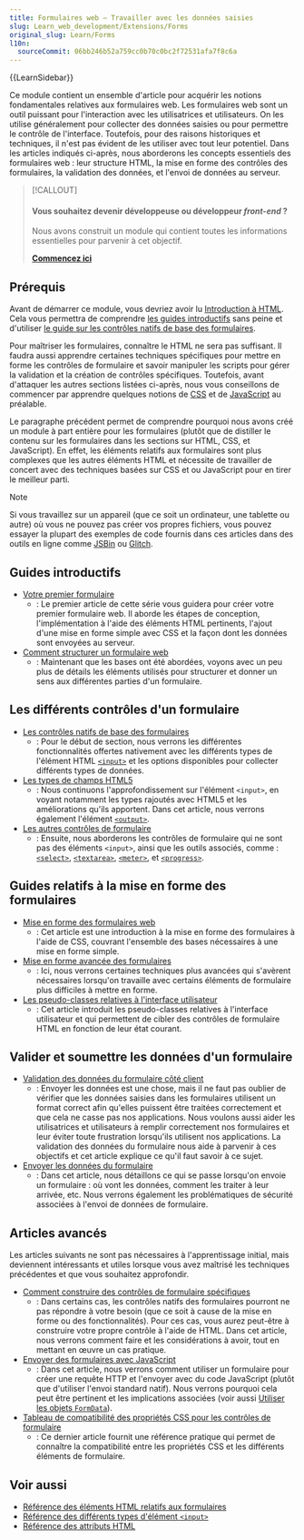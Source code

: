 ```yaml
---
title: Formulaires web — Travailler avec les données saisies
slug: Learn_web_development/Extensions/Forms
original_slug: Learn/Forms
l10n:
  sourceCommit: 06bb246b52a759cc0b70c0bc2f72531afa7f8c6a
---
```


{{LearnSidebar}}

Ce module contient un ensemble d'article pour acquérir les notions fondamentales relatives aux formulaires web. Les formulaires web sont un outil puissant pour l'interaction avec les utilisatrices et utilisateurs. On les utilise généralement pour collecter des données saisies ou pour permettre le contrôle de l'interface. Toutefois, pour des raisons historiques et techniques, il n'est pas évident de les utiliser avec tout leur potentiel. Dans les articles indiqués ci-après, nous aborderons les concepts essentiels des formulaires web&nbsp;: leur structure HTML, la mise en forme des contrôles des formulaires, la validation des données, et l'envoi de données au serveur.

> [!CALLOUT]
>
> #### Vous souhaitez devenir développeuse ou développeur <i lang="en">front-end</i>&nbsp;?
>
> Nous avons construit un module qui contient toutes les informations essentielles pour parvenir à cet objectif.
>
> [**Commencez ici**](/fr/curriculum/)

## Prérequis

Avant de démarrer ce module, vous devriez avoir lu [Introduction à HTML](/fr/docs/Learn/HTML/Introduction_to_HTML). Cela vous permettra de comprendre [les guides introductifs](#guides_introductifs) sans peine et d'utiliser [le guide sur les contrôles natifs de base des formulaires](/fr/docs/Learn/Forms/Basic_native_form_controls).

Pour maîtriser les formulaires, connaître le HTML ne sera pas suffisant. Il faudra aussi apprendre certaines techniques spécifiques pour mettre en forme les contrôles de formulaire et savoir manipuler les scripts pour gérer la validation et la création de contrôles spécifiques. Toutefois, avant d'attaquer les autres sections listées ci-après, nous vous conseillons de commencer par apprendre quelques notions de [CSS](/fr/docs/Learn/CSS) et de [JavaScript](/fr/docs/Learn/JavaScript) au préalable.

Le paragraphe précédent permet de comprendre pourquoi nous avons créé un module à part entière pour les formulaires (plutôt que de distiller le contenu sur les formulaires dans les sections sur HTML, CSS, et JavaScript). En effet, les éléments relatifs aux formulaires sont plus complexes que les autres éléments HTML et nécessite de travailler de concert avec des techniques basées sur CSS et ou JavaScript pour en tirer le meilleur parti.

> [!NOTE]
> Si vous travaillez sur un appareil (que ce soit un ordinateur, une tablette ou autre) où vous ne pouvez pas créer vos propres fichiers, vous pouvez essayer la plupart des exemples de code fournis dans ces articles dans des outils en ligne comme [JSBin](https://jsbin.com/) ou [Glitch](https://glitch.com/).

## Guides introductifs

- [Votre premier formulaire](/fr/docs/Learn/Forms/Your_first_form)
  - : Le premier article de cette série vous guidera pour créer votre premier formulaire web. Il aborde les étapes de conception, l'implémentation à l'aide des éléments HTML pertinents, l'ajout d'une mise en forme simple avec CSS et la façon dont les données sont envoyées au serveur.
- [Comment structurer un formulaire web](/fr/docs/Learn/Forms/How_to_structure_a_web_form)
  - : Maintenant que les bases ont été abordées, voyons avec un peu plus de détails les éléments utilisés pour structurer et donner un sens aux différentes parties d'un formulaire.

## Les différents contrôles d'un formulaire

- [Les contrôles natifs de base des formulaires](/fr/docs/Learn/Forms/Basic_native_form_controls)
  - : Pour le début de section, nous verrons les différentes fonctionnalités offertes nativement avec les différents types de l'élément HTML [`<input>`](/fr/docs/Web/HTML/Element/input) et les options disponibles pour collecter différents types de données.
- [Les types de champs HTML5](/fr/docs/Learn/Forms/HTML5_input_types)
  - : Nous continuons l'approfondissement sur l'élément `<input>`, en voyant notamment les types rajoutés avec HTML5 et les améliorations qu'ils apportent. Dans cet article, nous verrons également l'élément [`<output>`](/fr/docs/Web/HTML/Element/output).
- [Les autres contrôles de formulaire](/fr/docs/Learn/Forms/Other_form_controls)
  - : Ensuite, nous aborderons les contrôles de formulaire qui ne sont pas des éléments `<input>`, ainsi que les outils associés, comme&nbsp;: [`<select>`](/fr/docs/Web/HTML/Element/select), [`<textarea>`](/fr/docs/Web/HTML/Element/textarea), [`<meter>`](/fr/docs/Web/HTML/Element/meter), et [`<progress>`](/fr/docs/Web/HTML/Element/progress).

## Guides relatifs à la mise en forme des formulaires

- [Mise en forme des formulaires web](/fr/docs/Learn/Forms/Styling_web_forms)
  - : Cet article est une introduction à la mise en forme des formulaires à l'aide de CSS, couvrant l'ensemble des bases nécessaires à une mise en forme simple.
- [Mise en forme avancée des formulaires](/fr/docs/Learn/Forms/Advanced_form_styling)
  - : Ici, nous verrons certaines techniques plus avancées qui s'avèrent nécessaires lorsqu'on travaille avec certains éléments de formulaire plus difficiles à mettre en forme.
- [Les pseudo-classes relatives à l'interface utilisateur](/fr/docs/Learn/Forms/UI_pseudo-classes)
  - : Cet article introduit les pseudo-classes relatives à l'interface utilisateur et qui permettent de cibler des contrôles de formulaire HTML en fonction de leur état courant.

## Valider et soumettre les données d'un formulaire

- [Validation des données du formulaire côté client](/fr/docs/Learn/Forms/Form_validation)
  - : Envoyer les données est une chose, mais il ne faut pas oublier de vérifier que les données saisies dans les formulaires utilisent un format correct afin qu'elles puissent être traitées correctement et que cela ne casse pas nos applications. Nous voulons aussi aider les utilisatrices et utilisateurs à remplir correctement nos formulaires et leur éviter toute frustration lorsqu'ils utilisent nos applications. La validation des données du formulaire nous aide à parvenir à ces objectifs et cet article explique ce qu'il faut savoir à ce sujet.
- [Envoyer les données du formulaire](/fr/docs/Learn/Forms/Sending_and_retrieving_form_data)
  - : Dans cet article, nous détaillons ce qui se passe lorsqu'on envoie un formulaire&nbsp;: où vont les données, comment les traiter à leur arrivée, etc. Nous verrons également les problématiques de sécurité associées à l'envoi de données de formulaire.

## Articles avancés

Les articles suivants ne sont pas nécessaires à l'apprentissage initial, mais deviennent intéressants et utiles lorsque vous avez maîtrisé les techniques précédentes et que vous souhaitez approfondir.

- [Comment construire des contrôles de formulaire spécifiques](/fr/docs/Learn/Forms/How_to_build_custom_form_controls)
  - : Dans certains cas, les contrôles natifs des formulaires pourront ne pas répondre à votre besoin (que ce soit à cause de la mise en forme ou des fonctionnalités). Pour ces cas, vous aurez peut-être à construire votre propre contrôle à l'aide de HTML. Dans cet article, nous verrons comment faire et les considérations à avoir, tout en mettant en œuvre un cas pratique.
- [Envoyer des formulaires avec JavaScript](/fr/docs/Learn/Forms/Sending_forms_through_JavaScript)
  - : Dans cet article, nous verrons comment utiliser un formulaire pour créer une requête HTTP et l'envoyer avec du code JavaScript (plutôt que d'utiliser l'envoi standard natif). Nous verrons pourquoi cela peut être pertinent et les implications associées (voir aussi [Utiliser les objets `FormData`](/fr/docs/Web/API/XMLHttpRequest_API/Using_FormData_Objects)).
- [Tableau de compatibilité des propriétés CSS pour les contrôles de formulaire](/fr/docs/Learn/Forms/Property_compatibility_table_for_form_controls)
  - : Ce dernier article fournit une référence pratique qui permet de connaître la compatibilité entre les propriétés CSS et les différents éléments de formulaire.

## Voir aussi

- [Référence des éléments HTML relatifs aux formulaires](/fr/docs/Web/HTML/Element#forms)
- [Référence des différents types d'élément `<input>`](/fr/docs/Web/HTML/Element/input)
- [Référence des attributs HTML](/fr/docs/Web/HTML/Attributes)
